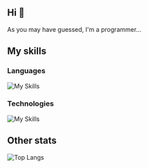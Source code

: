## Hi 👋

<!--
**creeper82/creeper82** is a ✨ _special_ ✨ repository because its `README.md` (this file) appears on your GitHub profile.

Here are some ideas to get you started:


- 🌱 I’m currently learning ...
- 👯 I’m looking to collaborate on ...
- 🤔 I’m looking for help with ...
- 💬 Ask me about ...
- 📫 How to reach me: ...
- 😄 Pronouns: ...
- ⚡ Fun fact: Don't use empty() in php
-->

As you may have guessed, I'm a programmer...

## My skills
### Languages
![My Skills](https://skillicons.dev/icons?i=html,js,ts,css,php,cpp,cs,kotlin,py,lua)

### Technologies
![My Skills](https://skillicons.dev/icons?i=dotnet,git,github,vscode,visualstudio,wordpress,sqlite,mysql,laravel,react,express,nodejs)

## Other stats

![Top Langs](https://github-readme-stats.vercel.app/api/top-langs/?username=creeper82&size_weight=0.5&count_weight=0.5&theme=transparent)
